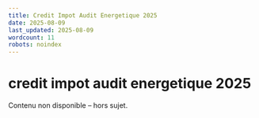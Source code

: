 ```yaml
---
title: Credit Impot Audit Energetique 2025
date: 2025-08-09
last_updated: 2025-08-09
wordcount: 11
robots: noindex
---
```


# credit impot audit energetique 2025

Contenu non disponible – hors sujet.